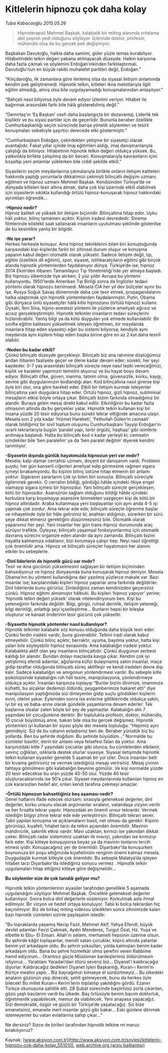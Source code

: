 # Kitlelerin hipnozu çok daha kolay

*Tuba Kabacaoğlu 2015.05.26*

<div class="pNewsDetailMainContent ctx_content" itemprop="articleBody">
 <blockquote>
  <p>
   Hipnoterapist Mehmet Başkak, kalabalık bir miting alanında ortalama akıl yaşının yedi olduğunu söylüyor. İçlerinde doktor, profesör, mühendis olsa da bu gerçek pek değişmiyor.
  </p>
 </blockquote>
 <p>
  Başbakan Davutoğlu, halkla daha samimi, güler yüzle temas kurabiliyor. Hitabetindeki telkin değeri yabana atılmayacak düzeyde. Halkın karşısına daha fazla çıkmalı ve söylemini Erdoğan’ınkinden farklılaştırmalı. Davutoğlu’nun en büyük rakibi muhalefet partileri değil, Erdoğan.”
 </p>
 <p>
  “Kılıçdaroğlu, ilk zamanlara göre ilerlemiş olsa da siyasal iletişim anlamında kendini pek geliştiremedi. Hipnotik telkin, kitleleri ikna metotlarıyla ilgili eğitim almadığı, almış olsa bile uygulayamadığı konuşmalarından anlaşılıyor.”
 </p>
 <p>
  “Bahçeli nasıl biliyorsa öyle devam ediyor izlenimi veriyor. Hitabet ile bağırmak arasındaki farkı bile hâlâ gösterebilmiş değil.”
 </p>
 <p>
  “Demirtaş’ın ‘Eş Başkan’ vasfı daha başlangıçta bir dezavantaj. Liderlik tek kişiliktir ve bu siyasi partiler için de geçerlidir. Bununla beraber özellikle Cumhurbaşkanlığı seçim sürecinde barışa yönelik söylemleri ve tesirli konuşmaları sebebiyle şaşırtıcı derecede etki göstermiştir.”
 </p>
 <p>
  “Cumhurbaşkanı Erdoğan, çekirdekten yetişme bir siyasetçi olarak avantajlıdır. Fakat yıllar içinde imaj eğitimleri aldığı, imaj danışmanlarıyla çalıştığı da biliniyor. Hitabetinin hipnotik telkin değeri oldukça yüksek. Bu, yatkınlıkla birlikte çalışılmış da bir beceri. Konuşmalarıyla kavramların içini boşaltıp yeni anlamlar yüklerken bile ciddi şekilde etkili.”
 </p>
 <p>
  Siyasilerin seçim meydanlarına çıkmalarıyla birlikte onların iletişim kaliteleri hakkında yaptığı yorumlarla dikkatimizi çekmişti bilinçaltı değişim uzmanı, eğitmen ve hipnoz uzmanı Mehmet Başkak. Kendisinden Türkiye’de ve dünyada kitleleri tesir altına almak, daha çok kişi üzerinde etkili olabilmek için siyasilerin sıklıkla kullandığı örtülü hipnoz-konuşarak hipnoz hakkındaki ayrıntıları öğrendik…
 </p>
 <p>
  <strong>
   -Hipnoz nedir?
  </strong>
  <br>
   Hipnoz kaliteli ve yüksek bir iletişim biçimidir. Bilinçaltına hitap eder. Uyku hâli yoktur, bilinç tamamen açıktır. Kişinin iradesi devrededir. Sinema filmlerinde köstekli saat sallanarak insanların uyutulması şeklinde gösterilse de bu kesinlikle yanlış bir bilgidir.
  </br>
 </p>
 <p>
  <strong>
   -Ne işe yarar?
  </strong>
  <br>
   Herkes herkesle konuşur. Ama hipnoz tekniklerini bilen biri konuştuğunda karşısındaki kişi-kişilerde farklı bir zihinsel durum oluşur ve konuşma yapanın kabul değeri otomatik olarak yükselir. Sadece iletişim değil, tıp, eğitim (özellikle dil eğitimi), spor, siyaset, istihbaratçıların eğitimi gibi birçok alanda hipnotik yöntemlerden faydalanıyor dünya. Türkiye’de ise; hipnoz 2014 Ekim’den itibaren Tamamlayıcı Tıp Yönetmeliği’nde yer almaya başladı. Biz hipnozu ülkemizde tiye alırken; 2 yüz yıldır Avrupa bu yöntemi kullanıyordu. 1950’lerde Amerikan Tıp Birliği sonra da İngilizler tedavi yöntemi olarak hipnozu benimsedi. Mesela CIA her yıl dev bütçeler ayırır bu işe. Rusya Soğuk Savaş döneminde daha çok tesir etmek, propagandalarını halka ulaştırmak için hipnotik yöntemlerden faydalanmıştır. Putin, Obama gibi dünyaca ünlü siyasetçiler hâlâ kitle hipnozunu (örtülü hipnoz) kullanır. Oysaki, İbni Sina, hipno-anestezi yöntemi ile yüzlerce ameliyatı ağrısız ve acısız gerçekleştirmiştir. Hipnotik telkinler insanların tedavi süreçlerini hızlandırabilir. Yanlış bilgi ya da kötü duyguları yok etmede kullanılabilir. Bir sınıfta eğitim kalitesini yükseltmek isteyen öğretmen, bir meydanda insanlara hitap eden siyasetçi eğer bu sistemi biliyorsa; kendiyle aynı meydanda aynı kişilere hitap eden başka birine göre en az 2 kat daha tesirli olabilir.
  </br>
 </p>
 <p>
  <strong>
   -Neden bu kadar etkili?
  </strong>
  <br>
   Çünkü bilinçaltı düzeyde gerçekleşir. Bilinçaltı biz ana rahmine düştüğümüz andan itibaren faaliyete geçer ve ölene kadar devam eder; sürekli, her şeyi kaydeder. 0-7 yaş arasındaki bilinçaltı süreçte neye nasıl tepki vereceğimizi, kişilik ve karakter yapımızın temelini atıyoruz ve bu hayat boyu devam ediyor. Bilinçaltı öfke, güven, inanma, tatmin olma, güvensizlik, korku, kaygı, sevme gibi duygularımızın kodlandığı alan. Kod bilinçaltına nasıl girerse kişi öyle biri olur, ona göre hareket eder. Etkili bir iletişim kurmak isteyenler bilinçaltına yani duygulara hitap eder. Örtülü hipnoz, gizli hipnoz, subliminal mesajların etkisi böyle ortaya çıkar. Bilinçaltı bizim farkında olmadığımız bir alandır. Buraya gelen mesaj direkt kabul edilir. Etkinliğinin bu kadar fazla olmasının altında da bu gerçekler yatar. Hipnotik telkin kullanan kişi bir insana yüzde 20 tesir ediyorsa bunu sürekli tekrar ettiğinde amacına ulaşır. Mesela son 2 yıla kadar ‘Hizmet Hareketi’, ‘Fethullah Gülen’in cemaati’ olarak bildiğimiz bir sivil toplum oluşumu Cumhurbaşkanı Tayyip Erdoğan’ın ısrarlı tekrarlarıyla bugün ‘paralel yapı, terör örgütü, haşhaşi’ gibi isimlerle anılmaya başlandı. Hatta bu bilinçaltı kod o kadar yerleşti ki; cemaatin içindekiler bile ‘ben paralelim’ ya da ‘ben paralel değilim’ diyerek kendini tanımlıyor.
  </br>
 </p>
 <p>
  <strong>
   -Siyasetin dışında günlük hayatımızda hipnozun yeri var mıdır?
  </strong>
  <br>
   Mesela; kalp-damar cerrahisi uzmanı, doçent bir danışanım vardı. Problemi şuydu; her gün kanserli ciğerleri ameliyat edip görmesine rağmen sigara içmeyi bırakamıyordu. Bu kişinin bilinç üstüne hitap etmenin bir anlamı yoktur. Sigaranın zararlarını çok iyi bilen biri sonuçta. Bilinçaltı süreciyle ilgilenmek gerekir. O cerrahın bildiği, gördüğü hâlde içindeki itkiye engel olamayıp sigara içmesi bir hipnozdur. Yani bilinçaltı süreçte gerçekleşen, kötü bir hipnozdur. Asansörün sağlam olduğunu bildiği hâlde içindeki korkulara karşı koyamayıp asansöre binmekten vazgeçen kişi de kötü bir hipnoz altındadır. Araba kullanmaya yeni başlayanlar için aynı anda 4-5 işi yapmak çok zordur. Ama tekrar ede ede; bilinçaltı süreçte öğrenme başlar ve nihayetinde öyle bir hâle gelirsiniz ki; anahtarı aldığınızı, sürerken bir sürü şeye dikkat etmeniz gerektiğini düşünmezsiniz bile. Otomatik olarak yaparsınız her şeyi. Yani insanlar her gün trans-hipnoz durumunda araç sürüyor trafikte. Öyleyse; bilinçaltı yaşamsal fonksiyonlarımız için otomatik davranış sürecini organize eden alandır da aynı zamanda. Bilinçaltı bizim hayatta kalmamıza odaklanır, bizi korumaya çalışır hep. Neyi nasıl öğrettiği çok önemlidir ama. Hipnoz ve bilinçaltı süreçler hayatımızın her alanını etkiler bu sebeplerle.
  </br>
 </p>
 <p>
  <strong>
   -Dinî liderlerin de hipnotik gücü var mıdır?
  </strong>
  <br/>
  Tesir ve ikna gücünün yükselmesini sağlayan bir iletişim biçiminden bahsediyoruz ve hipnoz dünyasında buna konuşarak hipnoz deniyor. Mesela Obama’nın bu yöntemi kullandığına dair yazılmış yüzlerce makale var. Bazı insanlar ise; karşılarındaki kişileri hipnoz yaparlar ama farkında değildirler. Dinî liderlerde bunu görürüz. Dinlediğiniz zaman kendinizden geçersiniz çünkü. Hipnoz eğitimi almamıştır hâlbuki. Bu kişileri ‘hipnoz yapıyor’ yerine; ‘hipnotik telkin değeri yüksek’ olarak nitelendiriyorum ben. Kişi bu yeteneğinin farkında değildir. Bilgi, görgü, ruhsal derinlik, iletişim yeteneği, bilgi derinliği, anlattığı şeyi içselleştirme… Bunların hepsi bir bileşke oluşturur ve kanaat önderinin tesir gücünü çok yükseltir.
 </p>
 <p>
  <strong>
   -Siyasette hipnotik yöntemler nasıl kullanılıyor?
  </strong>
  <br/>
  Hipnotik telkinler kalabalık söz konusu olduğunda daha büyük tesir eder. Çünkü ferdin iradesi vardır, buna güvenebilir. Telkini iradi olarak kabul etmeyebilir. Çünkü bilinç açıktır, berraktır, uyuma, bayılma yoktur, hatta kişi yalan bile söyleyebilir hipnoz esnasında. Ama kalabalığın iradesi yoktur. Kalabalıkta aktif olan şey insanların bilinçaltıdır. Çünkü duygunun serbest kaldığı bir alandır. Bundan dolayı maçlarda kavga çıkar. Kendini çok iyi yetiştirmiş efendi adamlar, ağızlarına küfür bulaşmamış sakin insanlar, maça gidip taraftar olduğunda bilinçaltı süreç aktifleşir ve kendi iradeleri devre dışı kalır. Sadece kalabalığın ve amigonun yönlendirmesi vardır. Bu sebeple kitle psikolojisinde kalabalığın ruh hâli tesire, manipülasyona, yönlendirmeye oldukça açıktır. İnsanları karşınıza toplayıp “Bunlar bizim dinimize, imanımıza küfretti, bu alçaklar dedemizi öldürdü, peygamberimize hakaret etti” diye manipülasyon yaptığınızda sizi dinleyenler gidip suçlu gördükleri kişilerin evini, otelini yakar. Eylemden sonra ise evlerine gittiklerinde oldukça sakin, iyi bir eş ve baba-anne olarak gündelik yaşamlarına devam ederler. Tek başlarına olsalar zaten böyle bir şey de yapmazlar. Kalabalığın aklı 7 yaşındaki bir çocuğunkine denktir. Bir toplulukta profesör, doktor, mühendis, 10 çocuk büyütmüş anne, bakan bile olsa bu gerçek değişmez. Hipnotik yöntemleri iyi kullanan bir siyasi şöyle der mesela topluluğa: “Hepimiz aynı gemideyiz. Siz de bu vatanın evladısınız ben de. Beraber yürüdük biz bu yollarda. Ben bu şehirde doğdum. Bu şehirde büyüdüm…” Normalde bu cümleler basittir, derin bir anlamı veya felsefesi falan da yoktur. Ama karşınızdaki kitle 7 yaşındaki çocuklar gibi olunca; bu cümlelerden etkilenir, sevinç çığlıkları, ıslıklarla destek olurlar siyasiye. Siyasal iletişimde hipnotik telkin kullanan siyasiler genelde 5 aşamalı bir yol izler. Önce insanları belli bir kıvama getirirsiniz ve vermek istediğiniz mesajı verirsiniz. Mesaj çivinin tahtaya gömülmesi gibi kalabalığın beynine gömülür. Ve kişi normalde yüzde 20 tesir edecekse bu oran yüzde 40-50 olur. Yüzde 40 tesir oluşturacaklarında ise 90’a çıkar. Siyaset meydanlarında kullanılan hipnoz en çok kararsızları hedef alır, onları kendi tarafına çekmeyi amaçlar.
 </p>
 <p>
  <strong>
   -Örtülü hipnozun bahsettiğiniz beş aşaması nedir?
  </strong>
  <br/>
  Genel hatlarını ifade edecek olursam; sırasıyla geleneksel değerler, dinî değerler, korku unsuru olacak argümanlar sıralanır, vatandaşa vizyon verilir ve her fırsatta tekrar yapılır. Hipnozdaki en önemli unsur tekrardır. Vermek istediğin bilgiyi zihne tekrar ede ede yerleştirirsin. Bilinçaltı tekrarı sever. Tabii yapılan konuşma ve açıklamaların basit, net olması da gerekir. Kişinin görünüşü, kıyafeti, hitabet tarzı da telkin açısından önemlidir. Mavinin inandırıcılık, sakinlik etkisi vardır. Mavi uzaktan, kırmızı ise yakından dikkat çeker. Bilinçaltı radar sistemimiz uzaktan ilk maviyi, yakından ise kırmızıyı fark eder. Kişi kitleye konuşuyorsa beyaz ya da mavinin tonlarını tercih etmesi iyidir. Konuşacağınız yer de önemlidir. Diyarbakır’da konuşurken boynunuza bir poşu attığınızda kıyafetinizin renginin önemi kalmaz mesela. Duygudaşlık kurmak kitleyle çok önemlidir. Bu sebeple Malatya’da işleyen hitabet tarzı Diyarbakır’da istediğiniz sonucu vermez . Hipnotik telkin uygulamaları hitap ettiğiniz kitleye göre değişmelidir…
 </p>
 <p>
  <strong>
   Bu söylemler size de çok tanıdık geliyor mu?
  </strong>
 </p>
 <p>
  Hipnotik telkin yöntemlerinin siyasiler tarafından genellikle 5 aşamada uygulandığını söylüyor Mehmet Başkak. Öncelikle geleneksel değerler kullanılıyor. Sonra bolca dinî değerlerle süsleniyor. Korkutmak asla ihmal edilmiyor. Bir vizyon ve hedef ortaya konuluyor. Tabii ki bolca tekrardan hiç kaçınılmıyor. Biz de birkaç miting videosu izledikten sonra zihnimizde kalan bazı hipnotik cümleleri sizinle paylaşalım istedik:
 </p>
 <p>
  “Bu topraklarda yaşamış Necip Fazıl, Mehmet Akif, Yahya Efendi, büyük devlet adamları Fevzi Çakmak, Aydın Menderes, Turgut Özal, Hz. Yuşa ve elbette ki Ebu- El Ensari. Allah’ın selamı, merhameti hepsinin üzerine olsun. Bu şehirde kâğıt toplayanlar, mendil satan çocuklar, köprü altında yatanlar benim yol arkadaşım oldu. Bu şehrin yoksulları, yolda kalmışları benim kader arkadaşım oldu. Bana bu şehre hizmetkâr olma şerefini veren Rabbime hamd ediyorum… Orantısız güçle Müslüman kardeşlerimiz öldürülmesin istiyoruz... Yaratılanı Yaradan’dan ötürü severiz biz... Diyanet’i kaldıracağız diyorlar. Kaldıracağız dedikleri Diyanet İşleri Başkanlığı, Kuran-ı Kerim’in Kürtçe mealini yaptı… Biz bayrağımızı kimseye el sürdürtmeyiz… Bu ülkedeki anaların gözünün yaşı dinecek, şehit gelmeyecek, bunu da herkes öyle bilecek! Bu millet Kuran-ı Kerim’lerin toplatılıp yakıldığını gördü. Ezanın Türkçe okunuşuna şahitlik etti. 28 Şubat sürecinde başörtüsü zorla çıkarılan, gözü yaşlı bacılarım vardı bu ülkede. Baş örtüsüyle benim bacım doktorluk, öğretmenlik yapabilecek, memur da olabilecek. Yeni anayasa yapacağız. Sizi demokratik, özgür ve güçlü bir Türkiye’de yaşatacağız. Siz bize emanetsiniz, emanete mert insanlar gözü gibi bakar… Eski günlere dönmek istemeyenler bu vatan evlatlarına sahip çıkar…”
 </p>
 <p>
  Ne dersiniz? Sizce de birileri tarafından hipnotik telkine mi maruz bırakılıyoruz?
 </p>
</div>


Kaynak: [www.aksiyon.com.tr](http://www.aksiyon.com.tr/soylesi/kitlelerin-hipnozu-cok-daha-kolay_551010), [web.archive.org (arşiv bağlantısı)](http://web.archive.org/web/20151214164305/http://www.aksiyon.com.tr/soylesi/kitlelerin-hipnozu-cok-daha-kolay_551010)
